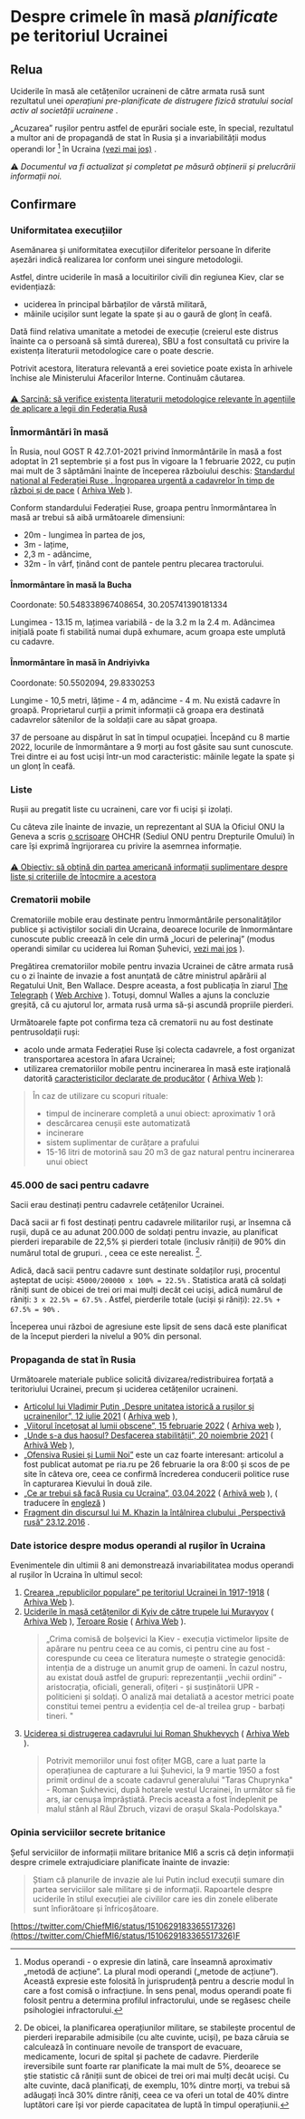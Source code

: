 # Despre crimele în masă *planificate* pe teritoriul Ucrainei

## Relua

Uciderile în masă ale cetățenilor ucraineni de către armata rusă sunt rezultatul unei *operațiuni pre-planificate de distrugere fizică stratului social activ al societății ucrainene* .

„Acuzarea” rușilor pentru astfel de epurări sociale este, în special, rezultatul a multor ani de propagandă de stat în Rusia și a invariabilității modus operandi lor [^ 1] în Ucraina [(vezi mai jos)](Cleansing.md#%D0%B4%D0%B5%D1%80%D0%B6%D0%B0%D0%B2%D0%BD%D0%B0-%D0%BF%D1%80%D0%BE%D0%BF%D0%B0%D0%B3%D0%B0%D0%BD%D0%B4%D0%B0-%D0%B2-%D1%80%D1%84) .

⚠️ *Documentul va fi actualizat și completat pe măsură obținerii și prelucrării informații noi.*

## Confirmare

### Uniformitatea execuțiilor

Asemănarea și uniformitatea execuțiilor diferitelor persoane în diferite așezări indică realizarea lor conform unei singure metodologii.

Astfel, dintre uciderile în masă a locuitirilor civili din regiunea Kiev, clar se evidențiază:

- uciderea în principal bărbaților de vârstă militară,
- mâinile ucișilor sunt legate la spate și au o gaură de glonț în ceafă.

Dată fiind relativa umanitate a metodei de execuție (creierul este distrus înainte ca o persoană să simtă durerea), SBU a fost consultată cu privire la existența literaturii metodologice care o poate descrie.

Potrivit acestora, literatura relevantă a erei sovietice poate exista în arhivele închise ale Ministerului Afacerilor Interne. Continuăm căutarea.

####

[⚠️ Sarcină: să verifice existența literaturii metodologice relevante în agențiile de aplicare a legii din Federația Rusă](https://github.com/zbroyar/mass_killings/issues/15)

### Înmormântări în masă

În Rusia, noul GOST R 42.7.01-2021 privind înmormântările în masă a fost adoptat în 21 septembrie și a fost pus în vigoare la 1 februarie 2022, cu puțin mai mult de 3 săptămâni înainte de începerea războiului deschis: [Standardul național al Federației Ruse . Îngroparea urgentă a cadavrelor în timp de război și de pace](https://docs.cntd.ru/document/1200180859) ( [Arhiva Web](https://web.archive.org/web/20220402173717/https://docs.cntd.ru/document/1200180859) ).

Conform standardului Federației Ruse, groapa pentru înmormântarea în masă ar trebui să aibă următoarele dimensiuni:

- 20m - lungimea în partea de jos,
- 3m - lațime,
- 2,3 m - adâncime,
- 32m - în vârf, ținând cont de pantele pentru plecarea tractorului.

#### Înmormântare în masă la Bucha

Coordonate: 50.548338967408654, 30.205741390181334

Lungimea - 13.15 m, lațimea variabilă - de la 3.2 m la 2.4 m. Adâncimea inițială poate fi stabilită numai după exhumare, acum groapa este umplută cu cadavre.

#### Înmormântare în masă în Andriyivka

Coordonate: 50.5502094, 29.8330253

Lungime - 10,5 metri, lățime - 4 m, adâncime - 4 m. Nu există cadavre în groapă. Proprietarul curții a primit informații că groapa era destinată cadavrelor sătenilor de la soldații care au săpat groapa.

37 de persoane au dispărut în sat în timpul ocupației. Începând cu 8 martie 2022, locurile de înmormântare a 9 morți au fost găsite sau sunt cunoscute. Trei dintre ei au fost uciși într-un mod caracteristic: mâinile legate la spate și un glonț în ceafă.

### Liste

Rușii au pregatit liste cu ucraineni, care vor fi uciși și izolați.

Cu câteva zile înainte de invazie, un reprezentant al SUA la Oficiul ONU la Geneva a scris [o scrisoare](https://www.washingtonpost.com/context/read-u-s-letter-to-the-u-n-alleging-russia-is-planning-human-rights-abuses-in-ukraine/93a8d6a1-5b44-4ae8-89e5-cd5d328dd150/?itid=lk_inline_manual_4) OHCHR (Sediul ONU pentru Drepturile Omului) în care își exprimă îngrijorarea cu privire  la asemrnea informație.

####

[⚠️ Obiectiv: să obțină din partea americană informații suplimentare despre liste și criteriile de întocmire a acestora](https://github.com/zbroyar/mass_killings/issues/17)

### Crematorii mobile

Crematoriile mobile erau destinate pentru înmormântările personalităților publice și activiștilor sociali din Ucraina, deoarece locurile de înmormântare cunoscute public creează în cele din urmă „locuri de pelerinaj” (modus operandi similar cu uciderea lui Roman Șuhevici, [vezi mai jos](Cleansing.md#%D0%B4%D0%B5%D1%80%D0%B6%D0%B0%D0%B2%D0%BD%D0%B0-%D0%BF%D1%80%D0%BE%D0%BF%D0%B0%D0%B3%D0%B0%D0%BD%D0%B4%D0%B0-%D0%B2-%D1%80%D1%84) ).

Pregătirea crematoriilor mobile pentru invazia Ucrainei de către armata rusă cu o zi înainte de invazie a  fost anunțată de către ministrul apărării al Regatului Unit, Ben Wallace. Despre aceasta, a fost publicația în ziarul [The Telegraph](https://www.telegraph.co.uk/world-news/2022/02/23/russia-deploys-mobile-crematorium-follow-troops-battle) ( [Web Archive](https://web.archive.org/web/20220331033347/https://www.telegraph.co.uk/world-news/2022/02/23/russia-deploys-mobile-crematorium-follow-troops-battle) ). Totuși, domnul Walles a ajuns la concluzie greșită, că cu ajutorul lor, armata rusă urma să-și ascundă propriile pierderi.

Următoarele fapte pot confirma teza că crematorii nu au fost destinate  pentrusoldații ruși:

- acolo unde armata Federației Ruse își colecta cadavrele, a fost organizat transportarea acestora în afara Ucrainei;
- utilizarea crematoriilor mobile pentru incinerarea în masă este irațională datorită [caracteristicilor declarate de producător](http://turmalin.su/index.php?option=com_content&view=article&id=185&Itemid=331) ( [Arhiva Web](https://web.archive.org/web/20220226133306/http://turmalin.su/index.php?option=com_content&view=article&id=185&Itemid=331) ):

> În caz de utilizare cu scopuri rituale:
>
> - timpul de incinerare completă a unui obiect: aproximativ 1 oră
> - descărcarea cenușii este automatizată
> - incinerare
> - sistem suplimentar de curățare a prafului
> - 15-16 litri de motorină sau 20 m3 de gaz natural pentru incinerarea unui obiect

### 45.000 de saci pentru cadavre

Sacii erau destinați pentru cadavrele cetățenilor Ucrainei.

Dacă sacii ar fi fost destinați pentru cadavrele militarilor ruși, ar însemna că rușii, după ce au adunat 200.000 de soldați pentru invazie, au planificat pierderi ireparabile de 22,5% și pierderi totale (inclusiv răniții) de 90% din numărul total de grupuri. , ceea ce este nerealist. [^ 2].

Adică, dacă sacii pentru cadavre sunt destinate soldaților ruși, procentul așteptat de uciși: `45000/200000 x 100% = 22.5%` . Statistica arată că soldați răniți sunt de obicei de trei ori mai mulți decât cei uciși, adică numărul de răniți: `3 х 22.5% = 67.5%` . Astfel, pierderile totale (uciși și răniți): `22.5% + 67.5% = 90%` .

Începerea unui război de agresiune este lipsit de sens dacă este planificat de la început pierderi la nivelul a 90% din personal.

### Propaganda de stat în Rusia

Următoarele materiale publice solicită divizarea/redistribuirea forțată a teritoriului Ucrainei, precum și uciderea cetățenilor ucraineni.

- [Articolul lui Vladimir Putin „Despre unitatea istorică a rușilor și ucrainenilor”, 12 iulie 2021](http://kremlin.ru/events/president/news/66181) ( [Arhiva web](https://web.archive.org/web/20220331143857/http://kremlin.ru/events/president/news/66181) ),
- [„Viitorul încețoșat al lumii obscene”, 15 februarie 2022](https://actualcomment.ru/tumannoe-budushchee-pokhabnogo-mira-2202150925.html) ( [Arhiva web](https://web.archive.org/web/20220324051406/https://actualcomment.ru/tumannoe-budushchee-pokhabnogo-mira-2202150925.html) ),
- [„Unde s-a dus haosul? Desfacerea stabilității”, 20 noiembrie 2021](https://actualcomment.ru/kuda-delsya-khaos-raspakovka-stabilnosti-2111201336.html) ( [Arhivă Web](https://web.archive.org/web/20220401131352/https://actualcomment.ru/kuda-delsya-khaos-raspakovka-stabilnosti-2111201336.html) ),
- [„Ofensiva Rusiei și Lumii Noi”](https://web.archive.org/web/20220226051154/https://ria.ru/20220226/rossiya-1775162336.html) este un caz foarte interesant: articolul a fost publicat automat pe ria.ru pe 26 februarie la ora 8:00 și scos de pe site în câteva ore, ceea ce confirmă încrederea conducerii politice ruse în capturarea Kievului în două zile.
- [„Ce ar trebui să facă Rusia cu Ucraina”, 03.04.2022](https://ria.ru/20220403/ukraina-1781469605.html) ( [Arhivă web](https://web.archive.org/web/20220404140751/https://ria.ru/20220403/ukraina-1781469605.html) ), ( traducere în [engleză](https://medium.com/@kravchenko_mm/what-should-russia-do-with-ukraine-translation-of-a-propaganda-article-by-a-russian-journalist-a3e92e3cb64) )
- [Fragment din discursul lui M. Khazin la întâlnirea clubului „Perspectivă rusă” 23.12.2016](https://www.youtube.com/watch?v=njCjKWMy2n0&t=40s) .

### Date istorice despre modus operandi al rușilor în Ucraina

Evenimentele din ultimii 8 ani demonstrează invariabilitatea modus operandi al rușilor în Ucraina în ultimul secol:

1. [Crearea „republicilor populare” pe teritoriul Ucrainei în 1917-1918](https://uk.wikipedia.org/wiki/%D0%A0%D0%B0%D0%B4%D1%8F%D0%BD%D1%81%D1%8C%D0%BA%D0%BE-%D1%83%D0%BA%D1%80%D0%B0%D1%97%D0%BD%D1%81%D1%8C%D0%BA%D0%B0_%D0%B2%D1%96%D0%B9%D0%BD%D0%B0_(1917%E2%80%941921)#%D0%9D%D0%B0%D1%81%D1%82%D1%83%D0%BF_%D0%B1%D1%96%D0%BB%D1%8C%D1%88%D0%BE%D0%B2%D0%B8%D0%BA%D1%96%D0%B2) ( [Arhiva Web](https://web.archive.org/web/20220315084250/https://uk.wikipedia.org/wiki/%D0%A0%D0%B0%D0%B4%D1%8F%D0%BD%D1%81%D1%8C%D0%BA%D0%BE-%D1%83%D0%BA%D1%80%D0%B0%D1%97%D0%BD%D1%81%D1%8C%D0%BA%D0%B0_%D0%B2%D1%96%D0%B9%D0%BD%D0%B0_(1917%E2%80%941921)#%D0%9D%D0%B0%D1%81%D1%82%D1%83%D0%BF_%D0%B1%D1%96%D0%BB%D1%8C%D1%88%D0%BE%D0%B2%D0%B8%D0%BA%D1%96%D0%B2) ).
2. [Uciderile în masă cetățenilor di Kyiv de către trupele lui Muravyov](https://www.istpravda.com.ua/articles/2019/03/12/153809) ( [Arhiva Web](https://web.archive.org/web/20210807111953/https://www.istpravda.com.ua/articles/2019/03/12/153809/) ), [Teroare Roșie](https://uk.wikipedia.org/wiki/%D0%A8%D1%82%D1%83%D1%80%D0%BC_%D0%9A%D0%B8%D1%94%D0%B2%D0%B0_(1918)#%D0%A7%D0%B5%D1%80%D0%B2%D0%BE%D0%BD%D0%B8%D0%B9_%D1%82%D0%B5%D1%80%D0%BE%D1%80) ( [Arhiva Web](https://web.archive.org/web/20220331221844/https://uk.wikipedia.org/wiki/%D0%A8%D1%82%D1%83%D1%80%D0%BC_%D0%9A%D0%B8%D1%94%D0%B2%D0%B0_(1918)#%D0%A7%D0%B5%D1%80%D0%B2%D0%BE%D0%BD%D0%B8%D0%B9_%D1%82%D0%B5%D1%80%D0%BE%D1%80) ).
    > „Crima comisă de bolșevici la Kiev - execuția victimelor lipsite de apărare nu pentru ceea ce au comis, ci pentru cine au fost - corespunde cu ceea ce literatura numește o strategie genocidă: intenția de a distruge un anumit grup de oameni. În cazul nostru, au existat două astfel de grupuri: reprezentanții „vechii ordini” - aristocrația, oficiali, generali, ofițeri - și susținătorii UPR - politicieni și soldați. O analiză mai detaliată a acestor metrici poate constitui temei pentru a evidenția cel de-al treilea grup - barbați tineri. "
3. [Uciderea și distrugerea cadavrului lui Roman Shukhevych](https://ru.wikipedia.org/wiki/%D0%A8%D1%83%D1%85%D0%B5%D0%B2%D0%B8%D1%87,_%D0%A0%D0%BE%D0%BC%D0%B0%D0%BD_%D0%98%D0%BE%D1%81%D0%B8%D1%84%D0%BE%D0%B2%D0%B8%D1%87#%D0%A1%D0%BC%D0%B5%D1%80%D1%82%D1%8C) ( [Arhiva Web](https://web.archive.org/web/20220401020653/https://ru.wikipedia.org/wiki/%D0%A8%D1%83%D1%85%D0%B5%D0%B2%D0%B8%D1%87,_%D0%A0%D0%BE%D0%BC%D0%B0%D0%BD_%D0%98%D0%BE%D1%81%D0%B8%D1%84%D0%BE%D0%B2%D0%B8%D1%87#%D0%A1%D0%BC%D0%B5%D1%80%D1%82%D1%8C) ).
    > Potrivit memoriilor unui fost ofițer MGB, care a luat parte la operațiunea de capturare a lui Șuhevici, la 9 martie 1950 a fost primit ordinul de a scoate cadavrul generalului "Taras Chuprynka" - Roman Șukhevici, după hotarele vestul Ucrainei, în următor să fie ars, iar cenușa împrăștiată.  Precis aceasta a fost îndeplenit pe malul stânh al Râul Zbruch, vizavi de orașul Skala-Podolskaya."

### Opinia serviciilor secrete britanice

Șeful serviciilor de informații militare britanice MI6 a scris că dețin informații despre crimele extrajudiciare planificate înainte de invazie:

> Știam că planurile de invazie ale lui Putin includ execuții sumare din partea serviciilor sale militare și de informații. Rapoartele despre uciderile în stilul execuției ale civililor care ies din zonele eliberate sunt înfiorătoare și înfricoșătoare.

[https://twitter.com/ChiefMI6/status/1510629183365517326](https://twitter.com/ChiefMI6/status/1510629183365517326)F

[^ 1]: Modus operandi - o expresie din latină, care înseamnă aproximativ „metodă de acțiune”. La plural modi operandi („metode de acțiune”). Această expresie este folosită în jurisprudență pentru a descrie modul în care a fost comisă o infracțiune. În sens penal, modus operandi poate fi folosit pentru a determina profilul infractorului, unde se regăsesc cheile psihologiei infractorului.

[^ 2]: De obicei, la planificarea operațiunilor militare, se stabilește procentul de pierderi ireparabile admisibile (cu alte cuvinte, uciși), pe baza căruia se calculează în continuare nevoile de transport de evacuare, medicamente, locuri de spital și pachete de cadavre. Pierderile ireversibile sunt foarte rar planificate la mai mult de 5%, deoarece se știe statistic că răniții sunt de obicei de trei ori mai mulți decât uciși. Cu alte cuvinte, dacă planificați, de exemplu, 10% dintre morți, va trebui să adăugați încă 30% dintre răniți, ceea ce va oferi un total de 40% dintre luptători care își vor pierde capacitatea de luptă în timpul operațiunii.
